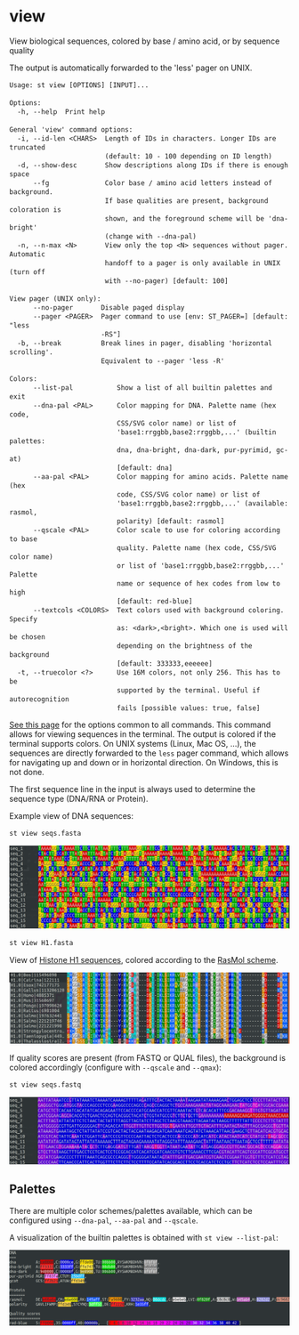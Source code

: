 # view
View biological sequences, colored by base / amino acid, or by sequence quality

The output is automatically forwarded to the 'less' pager on UNIX.


```
Usage: st view [OPTIONS] [INPUT]...

Options:
  -h, --help  Print help

General 'view' command options:
  -i, --id-len <CHARS>  Length of IDs in characters. Longer IDs are truncated
                        (default: 10 - 100 depending on ID length)
  -d, --show-desc       Show descriptions along IDs if there is enough space
      --fg              Color base / amino acid letters instead of background.
                        If base qualities are present, background coloration is
                        shown, and the foreground scheme will be 'dna-bright'
                        (change with --dna-pal)
  -n, --n-max <N>       View only the top <N> sequences without pager. Automatic
                        handoff to a pager is only available in UNIX (turn off
                        with --no-pager) [default: 100]

View pager (UNIX only):
      --no-pager       Disable paged display
      --pager <PAGER>  Pager command to use [env: ST_PAGER=] [default: "less
                       -RS"]
  -b, --break          Break lines in pager, disabling 'horizontal scrolling'.
                       Equivalent to --pager 'less -R'

Colors:
      --list-pal           Show a list of all builtin palettes and exit
      --dna-pal <PAL>      Color mapping for DNA. Palette name (hex code,
                           CSS/SVG color name) or list of
                           'base1:rrggbb,base2:rrggbb,...' (builtin palettes:
                           dna, dna-bright, dna-dark, pur-pyrimid, gc-at)
                           [default: dna]
      --aa-pal <PAL>       Color mapping for amino acids. Palette name (hex
                           code, CSS/SVG color name) or list of
                           'base1:rrggbb,base2:rrggbb,...' (available: rasmol,
                           polarity) [default: rasmol]
      --qscale <PAL>       Color scale to use for coloring according to base
                           quality. Palette name (hex code, CSS/SVG color name)
                           or list of 'base1:rrggbb,base2:rrggbb,...' Palette
                           name or sequence of hex codes from low to high
                           [default: red-blue]
      --textcols <COLORS>  Text colors used with background coloring. Specify
                           as: <dark>,<bright>. Which one is used will be chosen
                           depending on the brightness of the background
                           [default: 333333,eeeeee]
  -t, --truecolor <?>      Use 16M colors, not only 256. This has to be
                           supported by the terminal. Useful if autorecognition
                           fails [possible values: true, false]
```
[See this page](opts.md) for the options common to all commands.
This command allows for viewing sequences in the terminal. The output
is colored if the terminal supports colors. On UNIX systems (Linux, Mac OS, ...),
the sequences are directly forwarded to the `less` pager command, which allows for
navigating up and down or in horizontal direction. On Windows, this is not done.

The first sequence line in the input is always used to determine the
sequence type (DNA/RNA or Protein).


Example view of DNA sequences:

```sh
st view seqs.fasta
```

![DNA sequence](img/base_view.png)


```sh
st view H1.fasta
```

View of [Histone H1 sequences](https://www.ncbi.nlm.nih.gov/research/HistoneDB2.0/index.fcgi/type/H1/#msa_div_browse),
colored according to the [RasMol scheme](http://www.openrasmol.org/doc/#aminocolours).

![Histone H1](img/h1.png)

If quality scores are present (from FASTQ or QUAL files), the background is colored
accordingly (configure with `--qscale` and `--qmax`):

```sh
st view seqs.fastq
```

![Sequence quality](img/qual_view.png)


## Palettes

There are multiple color schemes/palettes available, which can be configured
using `--dna-pal`, `--aa-pal` and `--qscale`.

A visualization of the builtin palettes is obtained with `st view --list-pal`:

![Palettes](img/palettes.png)
